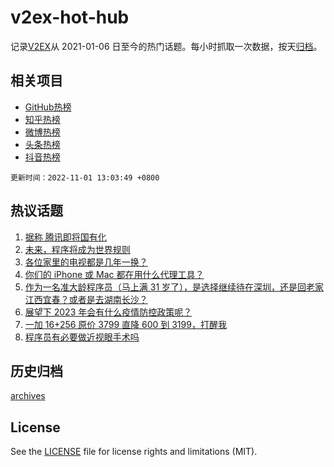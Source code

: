 # v2ex-hot-hub

 记录[V2EX](https://www.v2ex.com/)从 2021-01-06 日至今的热门话题。每小时抓取一次数据，按天[归档](archives)。
 
 ## 相关项目

- [GitHub热榜](https://github.com/lonnyzhang423/github-hot-hub)
- [知乎热榜](https://github.com/lonnyzhang423/zhihu-hot-hub)
- [微博热榜](https://github.com/lonnyzhang423/weibo-hot-hub)
- [头条热榜](https://github.com/lonnyzhang423/toutiao-hot-hub)
- [抖音热榜](https://github.com/lonnyzhang423/douyin-hot-hub)


 `更新时间：2022-11-01 13:03:49 +0800`

## 热议话题

1. [据称 腾讯即将国有化](https://www.v2ex.com/t/891615)
1. [未来，程序将成为世界规则](https://www.v2ex.com/t/891548)
1. [各位家里的电视都是几年一换？](https://www.v2ex.com/t/891631)
1. [你们的 iPhone 或 Mac 都在用什么代理工具？](https://www.v2ex.com/t/891422)
1. [作为一名准大龄程序员（马上满 31 岁了），是选择继续待在深圳，还是回老家江西宜春？或者是去湖南长沙？](https://www.v2ex.com/t/891658)
1. [展望下 2023 年会有什么疫情防控政策呢？](https://www.v2ex.com/t/891681)
1. [一加 16+256 原价 3799 直降 600 到 3199，打醒我](https://www.v2ex.com/t/891630)
1. [程序员有必要做近视眼手术吗](https://www.v2ex.com/t/891508)

## 历史归档

[archives](archives)

## License

See the [LICENSE](LICENSE) file for license rights and limitations (MIT).
